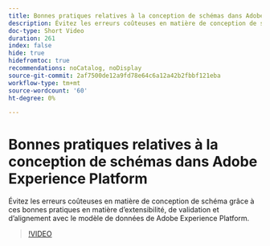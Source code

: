 ```yaml
---
title: Bonnes pratiques relatives à la conception de schémas dans Adobe Experience Platform
description: Évitez les erreurs coûteuses en matière de conception de schéma grâce à ces bonnes pratiques en matière d’extensibilité, de validation et d’alignement avec le modèle de données de Adobe Experience Platform.
doc-type: Short Video
duration: 261
index: false
hide: true
hidefromtoc: true
recommendations: noCatalog, noDisplay
source-git-commit: 2af7500de12a9fd78e64c6a12a42b2fbbf121eba
workflow-type: tm+mt
source-wordcount: '60'
ht-degree: 0%

---
```



# Bonnes pratiques relatives à la conception de schémas dans Adobe Experience Platform

Évitez les erreurs coûteuses en matière de conception de schéma grâce à ces bonnes pratiques en matière d’extensibilité, de validation et d’alignement avec le modèle de données de Adobe Experience Platform.

<!-- 72_S655_3442541_260_best-practices-for-schema-design-in-adobe-experience-platform -->
>[!VIDEO](https://video.tv.adobe.com/v/3458268/?learn=on&enablevpops=true)

